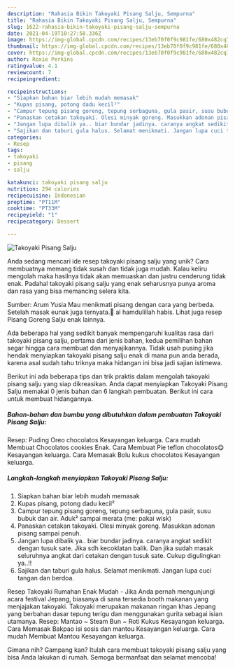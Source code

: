 ```yaml
---
description: "Rahasia Bikin Takoyaki Pisang Salju, Sempurna"
title: "Rahasia Bikin Takoyaki Pisang Salju, Sempurna"
slug: 1622-rahasia-bikin-takoyaki-pisang-salju-sempurna
date: 2021-04-19T10:27:58.336Z
image: https://img-global.cpcdn.com/recipes/13eb70f0f9c981fe/680x482cq70/takoyaki-pisang-salju-foto-resep-utama.jpg
thumbnail: https://img-global.cpcdn.com/recipes/13eb70f0f9c981fe/680x482cq70/takoyaki-pisang-salju-foto-resep-utama.jpg
cover: https://img-global.cpcdn.com/recipes/13eb70f0f9c981fe/680x482cq70/takoyaki-pisang-salju-foto-resep-utama.jpg
author: Roxie Perkins
ratingvalue: 4.1
reviewcount: 7
recipeingredient:

recipeinstructions:
- "Siapkan bahan biar lebih mudah memasak"
- "Kupas pisang, potong dadu kecil²"
- "Campur tepung pisang goreng, tepung serbaguna, gula pasir, susu bubuk dan air. Aduk² sampai merata (me: pakai wisk)"
- "Panaskan cetakan takoyaki. Olesi minyak goreng. Masukkan adonan pisang sampai penuh."
- "Jangan lupa dibalik ya.. biar bundar jadinya. caranya angkat sedikit dengan tusuk sate. Jika sdh kecoklatan balik. Dan jika sudah masak seluruhnya angkat dari cetakan dengan tusuk sate. Cukup digulingkan ya..!!"
- "Sajikan dan taburi gula halus. Selamat menikmati. Jangan lupa cuci tangan dan berdoa."
categories:
- Resep
tags:
- takoyaki
- pisang
- salju

katakunci: takoyaki pisang salju 
nutrition: 294 calories
recipecuisine: Indonesian
preptime: "PT11M"
cooktime: "PT33M"
recipeyield: "1"
recipecategory: Dessert

---
```



![Takoyaki Pisang Salju](https://img-global.cpcdn.com/recipes/13eb70f0f9c981fe/680x482cq70/takoyaki-pisang-salju-foto-resep-utama.jpg)

Anda sedang mencari ide resep takoyaki pisang salju yang unik? Cara membuatnya memang tidak susah dan tidak juga mudah. Kalau keliru mengolah maka hasilnya tidak akan memuaskan dan justru cenderung tidak enak. Padahal takoyaki pisang salju yang enak seharusnya punya aroma dan rasa yang bisa memancing selera kita.

Sumber: Arum Yusia Mau menikmati pisang dengan cara yang berbeda. Setelah masak eunak juga ternyata.🤗 al hamdulillah habis. Lihat juga resep Pisang Goreng Salju enak lainnya.

Ada beberapa hal yang sedikit banyak mempengaruhi kualitas rasa dari takoyaki pisang salju, pertama dari jenis bahan, kedua pemilihan bahan segar hingga cara membuat dan menyajikannya. Tidak usah pusing jika hendak menyiapkan takoyaki pisang salju enak di mana pun anda berada, karena asal sudah tahu triknya maka hidangan ini bisa jadi sajian istimewa.


Berikut ini ada beberapa tips dan trik praktis dalam mengolah takoyaki pisang salju yang siap dikreasikan. Anda dapat menyiapkan Takoyaki Pisang Salju memakai 0 jenis bahan dan 6 langkah pembuatan. Berikut ini cara untuk membuat hidangannya.

<!--inarticleads1-->

##### Bahan-bahan dan bumbu yang dibutuhkan dalam pembuatan Takoyaki Pisang Salju:



Resep: Puding Oreo chocolatos Kesayangan keluarga. Cara mudah Membuat Chocolatos cookies Enak. Cara Membuat Pie teflon chocolatos😋 Kesayangan keluarga. Cara Memasak Bolu kukus chocolatos Kesayangan keluarga. 

<!--inarticleads2-->

##### Langkah-langkah menyiapkan Takoyaki Pisang Salju:

1. Siapkan bahan biar lebih mudah memasak
1. Kupas pisang, potong dadu kecil²
1. Campur tepung pisang goreng, tepung serbaguna, gula pasir, susu bubuk dan air. Aduk² sampai merata (me: pakai wisk)
1. Panaskan cetakan takoyaki. Olesi minyak goreng. Masukkan adonan pisang sampai penuh.
1. Jangan lupa dibalik ya.. biar bundar jadinya. caranya angkat sedikit dengan tusuk sate. Jika sdh kecoklatan balik. Dan jika sudah masak seluruhnya angkat dari cetakan dengan tusuk sate. Cukup digulingkan ya..!!
1. Sajikan dan taburi gula halus. Selamat menikmati. Jangan lupa cuci tangan dan berdoa.


Resep Takoyaki Rumahan Enak Mudah - Jika Anda pernah mengunjungi acara festival Jepang, biasanya di sana tersedia booth makanan yang menjajakan takoyaki. Takoyaki merupakan makanan ringan khas Jepang yang berbahan dasar tepung terigu dan menggunakan gurita sebagai isian utamanya. Resep: Mantao ~ Steam Bun ~ Roti Kukus Kesayangan keluarga. Cara Memasak Bakpao isi sosis dan mantou Kesayangan keluarga. Cara mudah Membuat Mantou Kesayangan keluarga. 

Gimana nih? Gampang kan? Itulah cara membuat takoyaki pisang salju yang bisa Anda lakukan di rumah. Semoga bermanfaat dan selamat mencoba!
